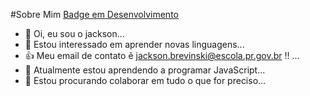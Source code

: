 #Sobre Mim
[Badge em Desenvolvimento](http://img.shields.io/static/v1?label=STATUS&message=EM%20DESENVOLVIMENTO&color=GREEN&style=for-the-badge)
- 👋 Oi, eu sou o jackson...
- 👀 Estou interessado em aprender novas linguagens...
- 👍 Meu email de contato ẽ jackson.brevinski@escola.pr.gov.br !! ...
- 🌱 Atualmente estou aprendendo a programar JavaScript...
- 💞️ Estou procurando colaborar em tudo o que for preciso...

